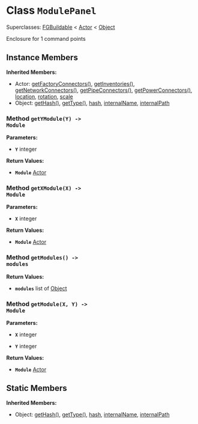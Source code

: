 # Class <code>ModulePanel</code>

Superclasses: <a href="FGBuildable.md">FGBuildable</a> < <a href="Actor.md">Actor</a> < <a href="Object.md">Object</a>

Enclosure for 1 command points
## Instance Members
<b>Inherited Members:</b>
- Actor: <a href="Actor.md#getFactoryConnectors">getFactoryConnectors()</a>, <a href="Actor.md#getInventories">getInventories()</a>, <a href="Actor.md#getNetworkConnectors">getNetworkConnectors()</a>, <a href="Actor.md#getPipeConnectors">getPipeConnectors()</a>, <a href="Actor.md#getPowerConnectors">getPowerConnectors()</a>, <a href="Actor.md#location">location</a>, <a href="Actor.md#rotation">rotation</a>, <a href="Actor.md#scale">scale</a>
- Object: <a href="Object.md#getHash">getHash()</a>, <a href="Object.md#getType">getType()</a>, <a href="Object.md#hash">hash</a>, <a href="Object.md#internalName">internalName</a>, <a href="Object.md#internalPath">internalPath</a>
### Method <code>getYModule(Y) -> Module</code>


<b>Parameters:</b>

- <code><b>Y</b></code> integer

  
<b>Return Values:</b>

- <code><b>Module</b></code> <a href="Actor.md">Actor</a>

  
### Method <code>getXModule(X) -> Module</code>


<b>Parameters:</b>

- <code><b>X</b></code> integer

  
<b>Return Values:</b>

- <code><b>Module</b></code> <a href="Actor.md">Actor</a>

  
### Method <code>getModules() -> modules</code>


<b>Return Values:</b>

- <code><b>modules</b></code> list of <a href="Object.md">Object</a>

  
### Method <code>getModule(X, Y) -> Module</code>


<b>Parameters:</b>

- <code><b>X</b></code> integer

  
- <code><b>Y</b></code> integer

  
<b>Return Values:</b>

- <code><b>Module</b></code> <a href="Actor.md">Actor</a>

  
## Static Members
<b>Inherited Members:</b>
- Object: <a href="Object.md#getHash">getHash()</a>, <a href="Object.md#getType">getType()</a>, <a href="Object.md#hash">hash</a>, <a href="Object.md#internalName">internalName</a>, <a href="Object.md#internalPath">internalPath</a>